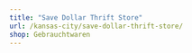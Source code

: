 ```yaml
---
title: "Save Dollar Thrift Store"
url: /kansas-city/save-dollar-thrift-store/
shop: Gebrauchtwaren
---
```

